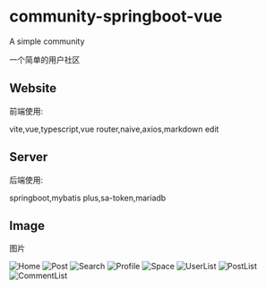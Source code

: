 # community-springboot-vue

A simple community

一个简单的用户社区

## Website

前端使用:

vite,vue,typescript,vue router,naive,axios,markdown edit

## Server

后端使用:

springboot,mybatis plus,sa-token,mariadb

## Image

图片

![Home](https://user-images.githubusercontent.com/32991121/210692692-1e5bdb88-d92a-46a1-89b0-e723fc31c19a.png)
![Post](https://user-images.githubusercontent.com/32991121/210692777-9f7dc6d6-2620-4259-8776-527b6bcef71f.png)
![Search](https://user-images.githubusercontent.com/32991121/210692907-4042b049-cd2f-48fb-b7db-9028aa29aaef.png)
![Profile](https://user-images.githubusercontent.com/32991121/210692948-48ae2924-997e-4f29-8ba4-c5e7c6374de2.png)
![Space](https://user-images.githubusercontent.com/32991121/210693026-2d68bc61-a730-481b-82f5-8af68c594a04.png)
![UserList](https://user-images.githubusercontent.com/32991121/210693185-c4c33cd9-fd3d-420b-8e4a-0926b7644e4b.png)
![PostList](https://user-images.githubusercontent.com/32991121/210693242-d17faed8-0f7c-4165-97db-f997545f5717.png)
![CommentList](https://user-images.githubusercontent.com/32991121/210693268-35b8153b-37c1-4500-b694-ab8b6facd43a.png)

